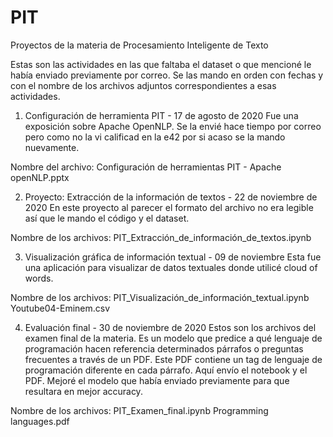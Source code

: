 # PIT
Proyectos de la materia de Procesamiento Inteligente de Texto

Estas son las actividades en las que faltaba el dataset o que mencioné le había enviado previamente por correo. Se las mando en orden con fechas y con el nombre de los archivos adjuntos correspondientes a esas actividades.



1. Configuración de herramienta PIT - 17 de agosto de 2020
Fue una exposición sobre Apache OpenNLP. Se la envié hace tiempo por correo pero como no la vi calificad en la e42 por si acaso se la mando nuevamente.

Nombre del archivo: 
Configuración de herramientas PIT - Apache openNLP.pptx

2.  Proyecto: Extracción de la información de textos - 22 de noviembre de 2020
En este proyecto al parecer el formato del archivo no era legible así que le mando el código y el dataset.

Nombre de los archivos:
PIT_Extracción_de_información_de_textos.ipynb

3. Visualización gráfica de información textual - 09 de noviembre
Esta fue una aplicación para visualizar de datos textuales donde utilicé cloud of words.

Nombre de los archivos:
PIT_Visualización_de_información_textual.ipynb
Youtube04-Eminem.csv

4. Evaluación final - 30 de noviembre de 2020
Estos son los archivos del examen final de la materia. Es un modelo que predice a qué lenguaje de programación hacen referencia determinados párrafos o preguntas frecuentes a través de un PDF. Este PDF contiene un tag de lenguaje de programación diferente en cada párrafo. Aquí envío el notebook y el PDF.
Mejoré el modelo que había enviado previamente para que resultara en mejor accuracy.

Nombre de los archivos:
PIT_Examen_final.ipynb
Programming languages.pdf

